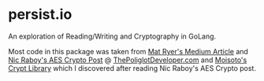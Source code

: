 # persist.io
An exploration of Reading/Writing and Cryptography in GoLang.

Most code in this package was taken from 
[Mat Ryer's Medium Article](https://medium.com/@matryer/golang-advent-calendar-day-eleven-persisting-go-objects-to-disk-7caf1ee3d11d) and
[Nic Raboy's AES Crypto Post](https://www.thepolyglotdeveloper.com/2018/02/encrypt-decrypt-data-golang-application-crypto-packages/) @ [ThePoliglotDeveloper.com](https://www.thepolyglotdeveloper.com)
and [Moisoto's Crypt Library](https://github.com/moisoto/crypt) which I discovered after reading Nic Raboy's AES Crypto post.
